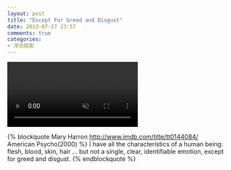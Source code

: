 ```yaml
---
layout: post
title: "Except For Greed and Disgust"
date: 2013-07-27 23:57
comments: true
categories:
- 浮光掠影
---
```


<video playsInline autoplay loop muted>
    <source src="{{ site.static_base }}/downloads/video/movie_clips/american_psycho_jump.mp4" type="video/mp4">
    <p>Your browser doesn't support this embedded video.</p>
</video>

{% blockquote Mary Harron http://www.imdb.com/title/tt0144084/ American Psycho(2000) %}
I have all the characteristics of a human being: flesh, blood, skin, hair … but not a single, clear, identifiable emotion, except for greed and disgust.
{% endblockquote %}
